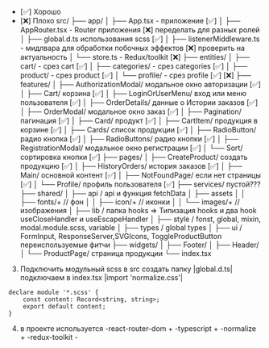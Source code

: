 
- [✅] Хорошо
- [❌] Плохо
   src/
   ├── app/
   │ ├── App.tsx - приложение [✅]
   │ ├── AppRouter.tsx - Router приложения [❌] переделать для разных ролей
   │ ├── global.d.ts использования scss [✅]
   │ ├── listenerMiddleware.ts - мидлвара для обработки побочных эффектов [❌] проверить на актуальность
   │ └── store.ts - Redux/toolkit [❌]
   ├── entities/
   │ ├── cart/ - срез cart [✅]
   │ ├── categories/ - срез categories [✅] 
   │ ├── product/ - срез product [✅]
   │ └── profile/ - срез profile [✅]  [❌]
   ├── features/
   │ ├── AuthorizationModal/ модальное окно авторизации [✅]
   │ ├── Cart/ корзина [✅]
   │ ├── LoginOrUserMenu/ вход или меню пользователя [✅]
   │ ├── OrderDetails/ данные о Истории заказов [✅]
   │ ├── OrderModal/ модальное окно заказ [✅]
   │ ├── Pagination/ пагинация [✅]
   │ ├── Card/ продукт  [✅]
   │ ├── CartItem/ продукция в корзине  [✅]
   │ ├── Cards/ список продукции  [✅]
   │ ├── RadioButton/ радио кнопка  [✅]
   │ ├── RadioButtons/ радио кнопки  [✅]
   │ ├── RegistrationModal/ модальное окно регистрации  [✅]
   │ └── Sort/ сортировка кнопки  [✅]
   ├── pages/
   │ ├── CreateProduct/ создать продукцию [✅]
   │ ├── HistoryOrders/ история заказов [✅]
   │ ├── Main/ основной контент [✅]
   │ ├── NotFoundPage/ если нет страницы [✅]
   │ └── Profile/ профиль пользователя [✅]
   ├── services/ пустой???
   ├── shared/
   │ ├── api / api и функция fetchData 
   │ ├── assets
   │ │ ├── fonts/+ // фон
   │ │ ├── icon/+ // иконки
   │ │ └── images/+ // изображения
   │ ├── lib / папка hooks => Типизация hooks и два hook useCloseHandler и useEscapeHandler
   │ ├── style / fonst, global, mixin, modal.module.scss, variable
   │ ├── types / global types 
   │ ├── ui / FormInput, ResponseServer,SVGIcons, ToggleProductButton переиспользуемые фитчи
   ├── widgets/
   │ ├── Footer/ 
   │ ├── Header/  
   │ └── ProductPage/ страница продукции
   └── index.tsx

3. Подключить модульный scss
   в src создать папку |global.d.ts|
   подключаем в index.tsx |import 'normalize.css'|

```
declare module '*.scss' {
	const content: Record<string, string>;
	export default content;
}
```

4. в проекте используется
   -react-router-dom +
   -typescript +
   -normalize +
   -redux-toolkit -
   
